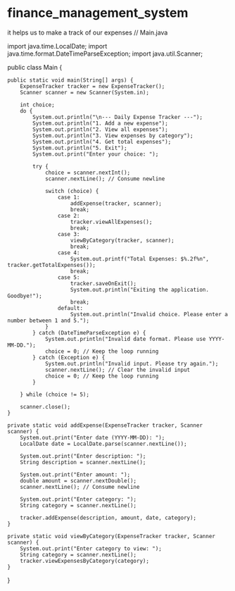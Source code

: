 # finance_management_system
it helps us to make a track of our expenses 
// Main.java

import java.time.LocalDate;
import java.time.format.DateTimeParseException;
import java.util.Scanner;

public class Main {

    public static void main(String[] args) {
        ExpenseTracker tracker = new ExpenseTracker();
        Scanner scanner = new Scanner(System.in);

        int choice;
        do {
            System.out.println("\n--- Daily Expense Tracker ---");
            System.out.println("1. Add a new expense");
            System.out.println("2. View all expenses");
            System.out.println("3. View expenses by category");
            System.out.println("4. Get total expenses");
            System.out.println("5. Exit");
            System.out.print("Enter your choice: ");

            try {
                choice = scanner.nextInt();
                scanner.nextLine(); // Consume newline

                switch (choice) {
                    case 1:
                        addExpense(tracker, scanner);
                        break;
                    case 2:
                        tracker.viewAllExpenses();
                        break;
                    case 3:
                        viewByCategory(tracker, scanner);
                        break;
                    case 4:
                        System.out.printf("Total Expenses: $%.2f%n", tracker.getTotalExpenses());
                        break;
                    case 5:
                        tracker.saveOnExit();
                        System.out.println("Exiting the application. Goodbye!");
                        break;
                    default:
                        System.out.println("Invalid choice. Please enter a number between 1 and 5.");
                }
            } catch (DateTimeParseException e) {
                System.out.println("Invalid date format. Please use YYYY-MM-DD.");
                choice = 0; // Keep the loop running
            } catch (Exception e) {
                System.out.println("Invalid input. Please try again.");
                scanner.nextLine(); // Clear the invalid input
                choice = 0; // Keep the loop running
            }

        } while (choice != 5);

        scanner.close();
    }

    private static void addExpense(ExpenseTracker tracker, Scanner scanner) {
        System.out.print("Enter date (YYYY-MM-DD): ");
        LocalDate date = LocalDate.parse(scanner.nextLine());

        System.out.print("Enter description: ");
        String description = scanner.nextLine();

        System.out.print("Enter amount: ");
        double amount = scanner.nextDouble();
        scanner.nextLine(); // Consume newline

        System.out.print("Enter category: ");
        String category = scanner.nextLine();

        tracker.addExpense(description, amount, date, category);
    }

    private static void viewByCategory(ExpenseTracker tracker, Scanner scanner) {
        System.out.print("Enter category to view: ");
        String category = scanner.nextLine();
        tracker.viewExpensesByCategory(category);
    }
}
